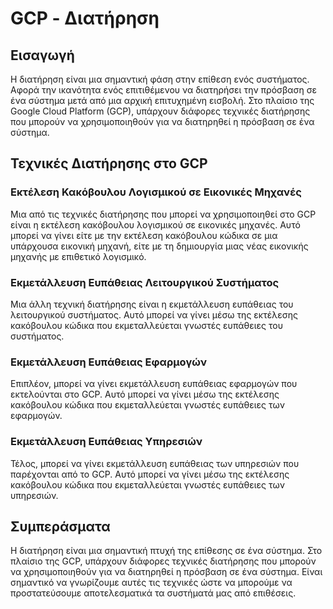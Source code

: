 # GCP - Διατήρηση

## Εισαγωγή

Η διατήρηση είναι μια σημαντική φάση στην επίθεση ενός συστήματος. Αφορά την ικανότητα ενός επιτιθέμενου να διατηρήσει την πρόσβαση σε ένα σύστημα μετά από μια αρχική επιτυχημένη εισβολή. Στο πλαίσιο της Google Cloud Platform (GCP), υπάρχουν διάφορες τεχνικές διατήρησης που μπορούν να χρησιμοποιηθούν για να διατηρηθεί η πρόσβαση σε ένα σύστημα.

## Τεχνικές Διατήρησης στο GCP

### Εκτέλεση Κακόβουλου Λογισμικού σε Εικονικές Μηχανές

Μια από τις τεχνικές διατήρησης που μπορεί να χρησιμοποιηθεί στο GCP είναι η εκτέλεση κακόβουλου λογισμικού σε εικονικές μηχανές. Αυτό μπορεί να γίνει είτε με την εκτέλεση κακόβουλου κώδικα σε μια υπάρχουσα εικονική μηχανή, είτε με τη δημιουργία μιας νέας εικονικής μηχανής με επιθετικό λογισμικό.

### Εκμετάλλευση Ευπάθειας Λειτουργικού Συστήματος

Μια άλλη τεχνική διατήρησης είναι η εκμετάλλευση ευπάθειας του λειτουργικού συστήματος. Αυτό μπορεί να γίνει μέσω της εκτέλεσης κακόβουλου κώδικα που εκμεταλλεύεται γνωστές ευπάθειες του συστήματος.

### Εκμετάλλευση Ευπάθειας Εφαρμογών

Επιπλέον, μπορεί να γίνει εκμετάλλευση ευπάθειας εφαρμογών που εκτελούνται στο GCP. Αυτό μπορεί να γίνει μέσω της εκτέλεσης κακόβουλου κώδικα που εκμεταλλεύεται γνωστές ευπάθειες των εφαρμογών.

### Εκμετάλλευση Ευπάθειας Υπηρεσιών

Τέλος, μπορεί να γίνει εκμετάλλευση ευπάθειας των υπηρεσιών που παρέχονται από το GCP. Αυτό μπορεί να γίνει μέσω της εκτέλεσης κακόβουλου κώδικα που εκμεταλλεύεται γνωστές ευπάθειες των υπηρεσιών.

## Συμπεράσματα

Η διατήρηση είναι μια σημαντική πτυχή της επίθεσης σε ένα σύστημα. Στο πλαίσιο της GCP, υπάρχουν διάφορες τεχνικές διατήρησης που μπορούν να χρησιμοποιηθούν για να διατηρηθεί η πρόσβαση σε ένα σύστημα. Είναι σημαντικό να γνωρίζουμε αυτές τις τεχνικές ώστε να μπορούμε να προστατεύσουμε αποτελεσματικά τα συστήματά μας από επιθέσεις.
